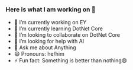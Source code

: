 ### Here is what I am working on 👋

- 🔭 I’m currently working on EY
- 🌱 I’m currently learning DotNet Core
- 👯 I’m looking to collaborate on DotNet Core
- 🤔 I’m looking for help with AI
- 💬 Ask me about Anything
- 😄 Pronouns: he/him
- ⚡ Fun fact: Something is better than nothing😄

